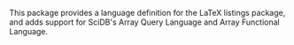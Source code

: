 This package provides a language definition for the LaTeX listings
package, and adds support for SciDB's Array Query Language and Array
Functional Language.